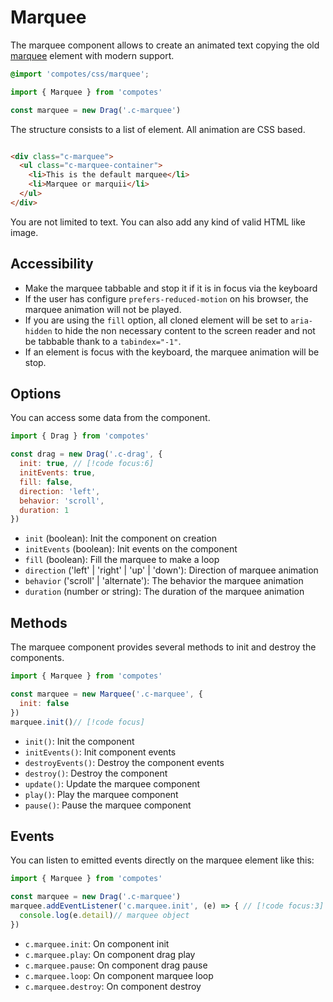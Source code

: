 # Marquee

The marquee component allows to create an animated text copying the old [marquee](https://developer.mozilla.org/fr/docs/Web/HTML/Element/marquee) element with modern support.

```scss
@import 'compotes/css/marquee';
```

```js
import { Marquee } from 'compotes'

const marquee = new Drag('.c-marquee')
```

The structure consists to a list of element. All animation are CSS based.

```html

<div class="c-marquee">
  <ul class="c-marquee-container">
    <li>This is the default marquee</li>
    <li>Marquee or marquii</li>
  </ul>
</div>
```

You are not limited to text. You can also add any kind of valid HTML like image.

## Accessibility

- Make the marquee tabbable and stop it if it is in focus via the keyboard
- If the user has configure `prefers-reduced-motion` on his browser, the marquee animation will not be played.
- If you are using the `fill` option, all cloned element will be set to `aria-hidden` to hide the non necessary content to the screen reader and not be tabbable thank to a `tabindex="-1"`.
- If an element is focus with the keyboard, the marquee animation will be stop.

## Options

You can access some data from the component.

```js
import { Drag } from 'compotes'

const drag = new Drag('.c-drag', {
  init: true, // [!code focus:6]
  initEvents: true,
  fill: false,
  direction: 'left',
  behavior: 'scroll',
  duration: 1
})
```

- `init` (boolean): Init the component on creation
- `initEvents` (boolean): Init events on the component
- `fill` (boolean): Fill the marquee to make a loop
- `direction` ('left' | 'right' | 'up' | 'down'): Direction of marquee animation
- `behavior` ('scroll' | 'alternate'): The behavior the marquee animation
- `duration` (number or string): The duration of the marquee animation

## Methods

The marquee component provides several methods to init and destroy the components.

```js
import { Marquee } from 'compotes'

const marquee = new Marquee('.c-marquee', {
  init: false
})
marquee.init()// [!code focus]
```

- `init()`: Init the component
- `initEvents()`: Init component events
- `destroyEvents()`: Destroy the component events
- `destroy()`: Destroy the component
- `update()`: Update the marquee component
- `play()`: Play the marquee component
- `pause()`: Pause the marquee component

## Events

You can listen to emitted events directly on the marquee element like this:

```js
import { Marquee } from 'compotes'

const marquee = new Drag('.c-marquee')
marquee.addEventListener('c.marquee.init', (e) => { // [!code focus:3]
  console.log(e.detail)// marquee object
})
```

- `c.marquee.init`: On component init
- `c.marquee.play`: On component drag play
- `c.marquee.pause`: On component drag pause
- `c.marquee.loop`: On component marquee loop
- `c.marquee.destroy`: On component destroy
